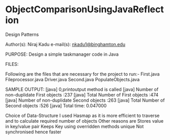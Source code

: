 # ObjectComparisonUsingJavaReflection

Design Patterns

Author(s): Niraj Kadu
e-mail(s): nkadu1@binghamton.edu

PURPOSE:
Design a simple taskmanager code in Java

FILES:

Following are the files that are necessary for the project to run:-
First.java
Fileprocessor.java
Driver.java
Second.java
PopulateObjects.java

SAMPLE OUTPUT:
 [java] 0,printoutput method is called
     [java] Number of non-duplidate First objects :237
     [java] Total Number of First objects :474
     [java] Number of non-duplidate Second objects :263
     [java] Total Number of Second objects :526
     [java] Total time: 0.047000


Choice of Data-Structure
I used Hasmap as it is more efficient to traverse and to calculate required number of objects
Other reasons are
Stores value in key/value pair
Keeps Key using overridden methods unique
Not synchronised hence faster
